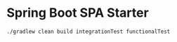 Spring Boot SPA Starter
===================

    ./gradlew clean build integrationTest functionalTest

